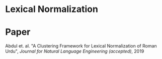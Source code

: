 # Lexical Normalization



# Paper
Abdul et. al. "A Clustering Framework for Lexical Normalization of Roman Urdu", *Journal for Natural Language Engineering (accepted)*, 2019
